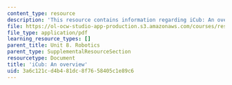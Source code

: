 ```yaml
---
content_type: resource
description: 'This resource contains information regarding iCub: An overview.'
file: https://ol-ocw-studio-app-production.s3.amazonaws.com/courses/res-9-003-brains-minds-and-machines-summer-course-summer-2015/3a6c121cd4b481dc8f7658405c1e89c6_MITRES_9_003SUM15_Lec8-6-3.pdf
file_type: application/pdf
learning_resource_types: []
parent_title: Unit 8. Robotics
parent_type: SupplementalResourceSection
resourcetype: Document
title: 'iCub: An overview'
uid: 3a6c121c-d4b4-81dc-8f76-58405c1e89c6
---
```

